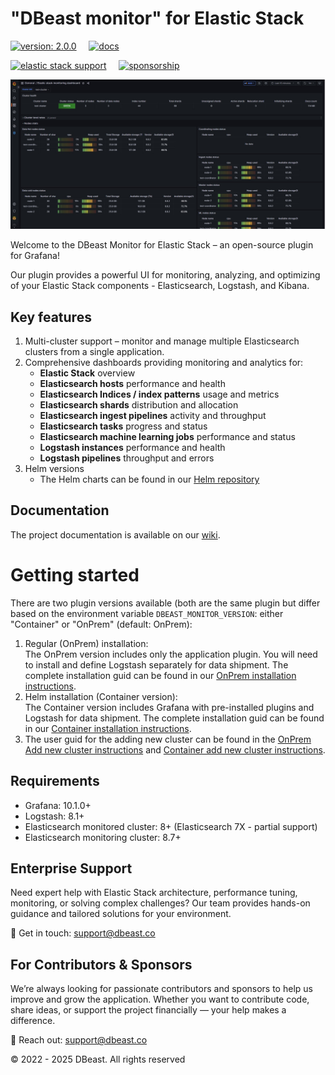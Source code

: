 # "DBeast monitor" for Elastic Stack

[![version: 2.0.0](https://img.shields.io/badge/version-2.0.0-green?style=flat-square)](https://github.com/dbeast-co/dbeast-monitor/releases/latest)
&nbsp;&nbsp;&nbsp;  [![docs](https://img.shields.io/badge/docs-latest-blue?style=flat-square)](https://github.com/dbeast-co/dbeast-monitor/wiki)

[![elastic stack support](https://img.shields.io/badge/contact%20us-support@dbeast.co-blue?style=plastic)](mailto:support@dbeast.co?subject=Elastic%20Stack%20Support%20Request)
&nbsp;&nbsp;&nbsp; [![sponsorship](https://img.shields.io/badge/sposorship-red?style=plastic)](https://github.com/sponsors/dbeast-co?frequency=recurring&sponsor=dbeast-co)

![Cluster Monitor](https://raw.githubusercontent.com/dbeast-co/dbeast-monitor/master/img/screenshots/ClusterMonitoring.jpg)

Welcome to the DBeast Monitor for Elastic Stack – an open-source plugin for Grafana!

Our plugin provides a powerful UI for monitoring, analyzing, and optimizing of your Elastic Stack components -
Elasticsearch, Logstash, and Kibana.

## Key features

1. Multi-cluster support – monitor and manage multiple Elasticsearch clusters from a single application.
2. Comprehensive dashboards providing monitoring and analytics for:
    - **Elastic Stack** overview
    - **Elasticsearch hosts** performance and health
    - **Elasticsearch Indices / index patterns** usage and metrics
    - **Elasticsearch shards** distribution and allocation
    - **Elasticsearch ingest pipelines** activity and throughput
    - **Elasticsearch tasks** progress and status
    - **Elasticsearch machine learning jobs** performance and status
    - **Logstash instances** performance and health
    - **Logstash pipelines** throughput and errors
3. Helm versions
    - The Helm charts can be found in our [Helm repository](https://github.com/dbeast-co/dbeast-monitor-helm)

## Documentation

The project documentation is available on our [wiki](https://github.com/dbeast-co/dbeast-monitor/wiki).

# Getting started

There are two plugin versions available (both are the same plugin but differ based on the environment variable
`DBEAST_MONITOR_VERSION`: either "Container" or "OnPrem" (default: OnPrem):

1. Regular (OnPrem) installation:  
   The OnPrem version includes only the application plugin. You will need to install and define Logstash separately for data
   shipment. The complete installation guid can be found in our [OnPrem installation instructions](https://github.com/dbeast-co/dbeast-monitor/wiki/Installation-Instructions).
2. Helm installation (Container version):  
   The Container version includes Grafana with pre-installed plugins and Logstash for data shipment.
   The complete installation guid can be found in our [Container installation instructions](https://github.com/dbeast-co/dbeast-monitor/wiki/Installation-Instructions-Container-Version).
3. The user guid for the adding new cluster can be found in the [OnPrem Add new cluster instructions](https://github.com/dbeast-co/dbeast-monitor/wiki/AddNewCluster) and [Container add new cluster instructions](https://github.com/dbeast-co/dbeast-monitor/wiki/AddNewClusterContainerVersion).

## Requirements

- Grafana: 10.1.0+
- Logstash: 8.1+
- Elasticsearch monitored cluster: 8+ (Elasticsearch 7X - partial support)
- Elasticsearch monitoring cluster: 8.7+

## Enterprise Support
Need expert help with Elastic Stack architecture, performance tuning, monitoring, or solving complex challenges?
Our team provides hands-on guidance and tailored solutions for your environment.

📩 Get in touch: support@dbeast.co

## For Contributors & Sponsors
We’re always looking for passionate contributors and sponsors to help us improve and grow the application.
Whether you want to contribute code, share ideas, or support the project financially — your help makes a difference.

📩 Reach out: support@dbeast.co

&copy; 2022 - 2025 DBeast. All rights reserved